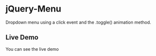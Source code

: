 # jQuery-Menu

Dropdown menu using a click event and the .toggle() animation method.

## Live Demo

You can see the live demo []()

